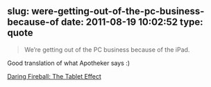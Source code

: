 slug: were-getting-out-of-the-pc-business-because-of
date: 2011-08-19 10:02:52
type: quote
---

> We’re getting out of the PC business because of the iPad.

Good translation of what Apotheker says :)

 [Daring Fireball: The Tablet Effect](http://daringfireball.net/linked/2011/08/18/the-tablet-effect)
